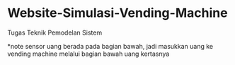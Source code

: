 # Website-Simulasi-Vending-Machine
Tugas Teknik Pemodelan Sistem

*note
sensor uang berada pada bagian bawah, jadi masukkan uang ke vending machine melalui bagian bawah uang kertasnya
